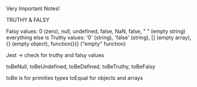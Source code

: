 Very Important Notes!

TRUTHY & FALSY

Falsy values: 0 (zero), null, undefined, false, NaN, false, " " (empty string)
everything else is Truthy values: '0' (string), 'false' (string), [] (empty array), {} (empty object), function(){} ("empty" function)

Jest -> check for truthy and falsy values

toBeNull, toBeUndefined, toBeDefined, toBeTruthy, toBeFalsy

toBe is for primities types
toEqual for objects and arrays
